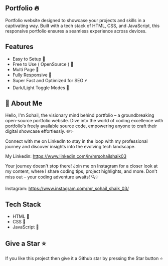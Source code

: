 
## Portfolio 🔥

Portfolio website designed to showcase your projects and skills in a captivating way. Built with a tech stack of HTML, CSS, and JavaScript, this responsive portfolio ensures a seamless experience across devices.



## Features

- Easy to Setup 💯
- Free to Use ( OpenSource ) 🥳
- Multi Page 💎
- Fully Responsive 🚀
- Super Fast and Optimized for SEO ⚡
- Dark/Light Toggle Modes 🤘




## 🚀 About Me
Hello, I'm Sohail, the visionary mind behind portfolio – a groundbreaking open-source portfolio website. Dive into the world of coding excellence with portfolio's freely available source code, empowering anyone to craft their digital showcase effortlessly. 🌐✨

Connect with me on LinkedIn to stay in the loop with my professional journey and discover insights into the evolving tech landscape.

My Linkedin: https://www.linkedin.com/in/mrsohailshaik03

Your journey doesn't stop there! Join me on Instagram for a closer look at my content, where I share coding tips, project highlights, and more. Don't miss out – your coding adventure awaits! 🔍💡 

Instagram: https://www.instagram.com/mr_sohail_shaik_03/


## Tech Stack

- HTML 🚀
- CSS 🚀
- JavaScript 🚀

## Give a Star ⭐

If you like this project then give it a Github star by pressing the Star button ⭐